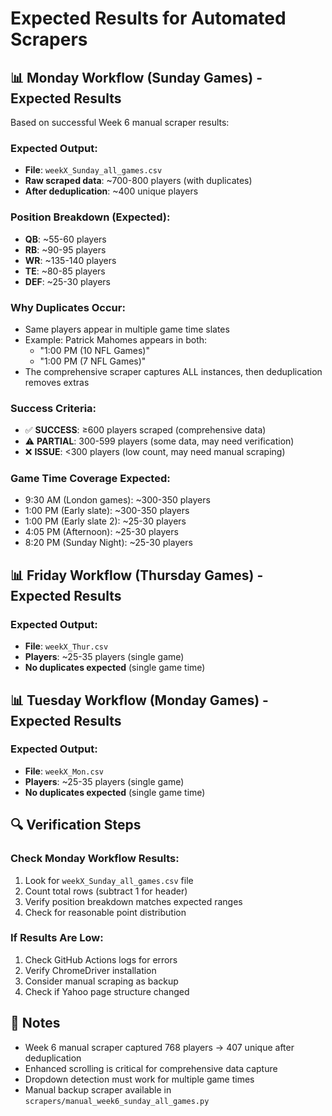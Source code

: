 # Expected Results for Automated Scrapers

## 📊 Monday Workflow (Sunday Games) - Expected Results

Based on successful Week 6 manual scraper results:

### Expected Output:
- **File**: `weekX_Sunday_all_games.csv`
- **Raw scraped data**: ~700-800 players (with duplicates)
- **After deduplication**: ~400 unique players

### Position Breakdown (Expected):
- **QB**: ~55-60 players
- **RB**: ~90-95 players  
- **WR**: ~135-140 players
- **TE**: ~80-85 players
- **DEF**: ~25-30 players

### Why Duplicates Occur:
- Same players appear in multiple game time slates
- Example: Patrick Mahomes appears in both:
  - "1:00 PM (10 NFL Games)"
  - "1:00 PM (7 NFL Games)"
- The comprehensive scraper captures ALL instances, then deduplication removes extras

### Success Criteria:
- ✅ **SUCCESS**: ≥600 players scraped (comprehensive data)
- ⚠️ **PARTIAL**: 300-599 players (some data, may need verification)
- ❌ **ISSUE**: <300 players (low count, may need manual scraping)

### Game Time Coverage Expected:
- 9:30 AM (London games): ~300-350 players
- 1:00 PM (Early slate): ~300-350 players
- 1:00 PM (Early slate 2): ~25-30 players
- 4:05 PM (Afternoon): ~25-30 players
- 8:20 PM (Sunday Night): ~25-30 players

## 📊 Friday Workflow (Thursday Games) - Expected Results

### Expected Output:
- **File**: `weekX_Thur.csv`
- **Players**: ~25-35 players (single game)
- **No duplicates expected** (single game time)

## 📊 Tuesday Workflow (Monday Games) - Expected Results

### Expected Output:
- **File**: `weekX_Mon.csv`
- **Players**: ~25-35 players (single game)
- **No duplicates expected** (single game time)

## 🔍 Verification Steps

### Check Monday Workflow Results:
1. Look for `weekX_Sunday_all_games.csv` file
2. Count total rows (subtract 1 for header)
3. Verify position breakdown matches expected ranges
4. Check for reasonable point distribution

### If Results Are Low:
1. Check GitHub Actions logs for errors
2. Verify ChromeDriver installation
3. Consider manual scraping as backup
4. Check if Yahoo page structure changed

## 📝 Notes

- Week 6 manual scraper captured 768 players → 407 unique after deduplication
- Enhanced scrolling is critical for comprehensive data capture
- Dropdown detection must work for multiple game times
- Manual backup scraper available in `scrapers/manual_week6_sunday_all_games.py`

